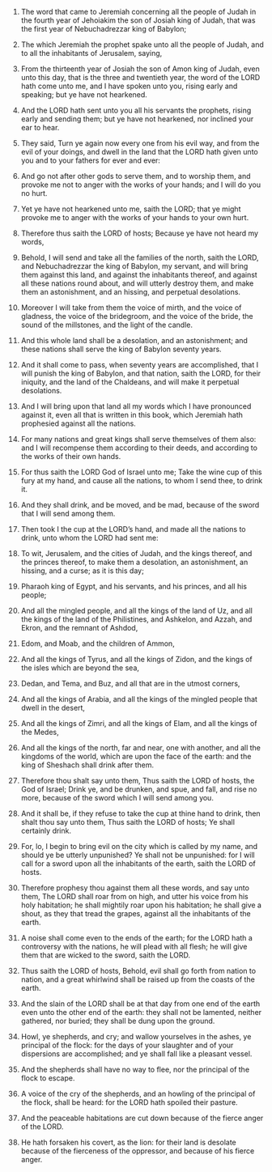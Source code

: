 1. The word that came to Jeremiah concerning all the people of Judah
in the fourth year of Jehoiakim the son of Josiah king of Judah, that
was the first year of Nebuchadrezzar king of Babylon;

2. The which
Jeremiah the prophet spake unto all the people of Judah, and to all
the inhabitants of Jerusalem, saying,

3. From the thirteenth year of
Josiah the son of Amon king of Judah, even unto this day, that is the
three and twentieth year, the word of the LORD hath come unto me, and
I have spoken unto you, rising early and speaking; but ye have not
hearkened.

4. And the LORD hath sent unto you all his servants the prophets,
rising early and sending them; but ye have not hearkened, nor inclined
your ear to hear.

5. They said, Turn ye again now every one from his evil way, and
from the evil of your doings, and dwell in the land that the LORD hath
given unto you and to your fathers for ever and ever:

6. And go not
after other gods to serve them, and to worship them, and provoke me
not to anger with the works of your hands; and I will do you no hurt.

7. Yet ye have not hearkened unto me, saith the LORD; that ye might
provoke me to anger with the works of your hands to your own hurt.

8. Therefore thus saith the LORD of hosts; Because ye have not heard
my words,

9. Behold, I will send and take all the families of the
north, saith the LORD, and Nebuchadrezzar the king of Babylon, my
servant, and will bring them against this land, and against the
inhabitants thereof, and against all these nations round about, and
will utterly destroy them, and make them an astonishment, and an
hissing, and perpetual desolations.

10. Moreover I will take from them the voice of mirth, and the voice
of gladness, the voice of the bridegroom, and the voice of the bride,
the sound of the millstones, and the light of the candle.

11. And this whole land shall be a desolation, and an astonishment;
and these nations shall serve the king of Babylon seventy years.

12. And it shall come to pass, when seventy years are accomplished,
that I will punish the king of Babylon, and that nation, saith the
LORD, for their iniquity, and the land of the Chaldeans, and will make
it perpetual desolations.

13. And I will bring upon that land all my words which I have
pronounced against it, even all that is written in this book, which
Jeremiah hath prophesied against all the nations.

14. For many nations and great kings shall serve themselves of them
also: and I will recompense them according to their deeds, and
according to the works of their own hands.

15. For thus saith the LORD God of Israel unto me; Take the wine cup
of this fury at my hand, and cause all the nations, to whom I send
thee, to drink it.

16. And they shall drink, and be moved, and be mad, because of the
sword that I will send among them.

17. Then took I the cup at the LORD’s hand, and made all the nations
to drink, unto whom the LORD had sent me:

18. To wit, Jerusalem, and
the cities of Judah, and the kings thereof, and the princes thereof,
to make them a desolation, an astonishment, an hissing, and a curse;
as it is this day;

19. Pharaoh king of Egypt, and his servants, and
his princes, and all his people;

20. And all the mingled people, and
all the kings of the land of Uz, and all the kings of the land of the
Philistines, and Ashkelon, and Azzah, and Ekron, and the remnant of
Ashdod,

21. Edom, and Moab, and the children of Ammon,

22. And all
the kings of Tyrus, and all the kings of Zidon, and the kings of the
isles which are beyond the sea,

23. Dedan, and Tema, and Buz, and
all that are in the utmost corners,

24. And all the kings of Arabia,
and all the kings of the mingled people that dwell in the desert,

25. And all the kings of Zimri, and all the kings of Elam, and all
the kings of the Medes,

26. And all the kings of the north, far and
near, one with another, and all the kingdoms of the world, which are
upon the face of the earth: and the king of Sheshach shall drink after
them.

27. Therefore thou shalt say unto them, Thus saith the LORD of
hosts, the God of Israel; Drink ye, and be drunken, and spue, and
fall, and rise no more, because of the sword which I will send among
you.

28. And it shall be, if they refuse to take the cup at thine hand to
drink, then shalt thou say unto them, Thus saith the LORD of hosts; Ye
shall certainly drink.

29. For, lo, I begin to bring evil on the city which is called by my
name, and should ye be utterly unpunished? Ye shall not be unpunished:
for I will call for a sword upon all the inhabitants of the earth,
saith the LORD of hosts.

30. Therefore prophesy thou against them all these words, and say
unto them, The LORD shall roar from on high, and utter his voice from
his holy habitation; he shall mightily roar upon his habitation; he
shall give a shout, as they that tread the grapes, against all the
inhabitants of the earth.

31. A noise shall come even to the ends of the earth; for the LORD
hath a controversy with the nations, he will plead with all flesh; he
will give them that are wicked to the sword, saith the LORD.

32. Thus saith the LORD of hosts, Behold, evil shall go forth from
nation to nation, and a great whirlwind shall be raised up from the
coasts of the earth.

33. And the slain of the LORD shall be at that day from one end of
the earth even unto the other end of the earth: they shall not be
lamented, neither gathered, nor buried; they shall be dung upon the
ground.

34. Howl, ye shepherds, and cry; and wallow yourselves in the ashes,
ye principal of the flock: for the days of your slaughter and of your
dispersions are accomplished; and ye shall fall like a pleasant
vessel.

35. And the shepherds shall have no way to flee, nor the principal
of the flock to escape.

36. A voice of the cry of the shepherds, and an howling of the
principal of the flock, shall be heard: for the LORD hath spoiled
their pasture.

37. And the peaceable habitations are cut down because of the fierce
anger of the LORD.

38. He hath forsaken his covert, as the lion: for their land is
desolate because of the fierceness of the oppressor, and because of
his fierce anger.
